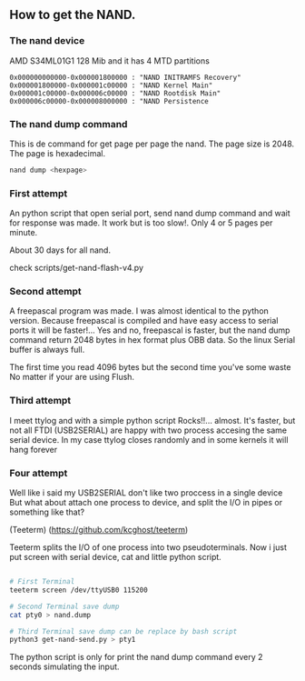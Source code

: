 ## How to get the NAND.

### The nand device

AMD S34ML01G1 128 Mib and it has 4 MTD partitions

```
0x000000000000-0x000001800000 : "NAND INITRAMFS Recovery"
0x000001800000-0x000001c00000 : "NAND Kernel Main"
0x000001c00000-0x000006c00000 : "NAND Rootdisk Main"
0x000006c00000-0x000008000000 : "NAND Persistence
```

### The nand dump command

This is de command for get page per page the nand.
The page size is 2048. The page is hexadecimal.

```bash
nand dump <hexpage>
```

### First attempt

An python script that open serial port, send nand dump command and wait 
for response was made. It work but is too slow!. Only  4 or 5 pages per 
minute.

About 30 days for all nand.

check scripts/get-nand-flash-v4.py


### Second attempt

A freepascal program was made. I was almost identical to the python 
version. Because freepascal is compiled and have easy access to serial 
ports it will be faster!...
Yes and no, freepascal is faster, but the nand dump command return 2048
bytes in hex format plus OBB data. So the linux Serial buffer is always
full.

The first time you read 4096 bytes but the second time you've some waste
No matter if your are using Flush.

### Third attempt

I meet ttylog and with a simple python script Rocks!!... almost. It's 
faster, but not all FTDI (USB2SERIAL) are happy with two process 
accesing the same serial device.
In my case ttylog closes randomly and in some kernels it will hang forever

### Four attempt

Well like i said my USB2SERIAL don't like two proccess in a single device
But what about attach one process to device, and split the I/O in pipes 
or something like that?

(Teeterm) (https://github.com/kcghost/teeterm)

Teeterm splits the I/O of one process into two pseudoterminals. Now i 
just put screen with serial device, cat and little python script.

```bash

# First Terminal
teeterm screen /dev/ttyUSB0 115200

# Second Terminal save dump
cat pty0 > nand.dump 

# Third Terminal save dump can be replace by bash script
python3 get-nand-send.py > pty1

```

The python script is only for print the nand dump command every 2 seconds
simulating the input.
